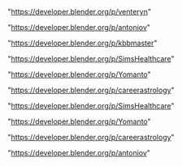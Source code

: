 "https://developer.blender.org/p/venteryn"

"https://developer.blender.org/p/antoniov"

"https://developer.blender.org/p/kbbmaster"

"https://developer.blender.org/p/SimsHealthcare"

"https://developer.blender.org/p/Yomanto"

"https://developer.blender.org/p/careerastrology"

 
"https://developer.blender.org/p/SimsHealthcare"


"https://developer.blender.org/p/Yomanto"


"https://developer.blender.org/p/careerastrology"


"https://developer.blender.org/p/antoniov"


 
